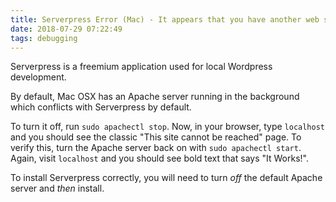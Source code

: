 ```yaml
---
title: Serverpress Error (Mac) - It appears that you have another web server already running 
date: 2018-07-29 07:22:49
tags: debugging
---
```


Serverpress is a freemium application used for local Wordpress development.

By default, Mac OSX has an Apache server running in the background which conflicts with Serverpress by default.

To turn it off, run `sudo apachectl stop`.  Now, in your browser, type `localhost` and you should see the classic "This site cannot be reached" page.  To verify this, turn the Apache server back on with `sudo apachectl start`.  Again, visit `localhost` and you should see bold text that says "It Works!".

To install Serverpress correctly, you will need to turn _off_ the default Apache server and _then_ install.
